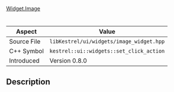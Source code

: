 [Widget.Image](index.md)
# 
| Aspect | Value |
| --- | --- |
| Source File | `libKestrel/ui/widgets/image_widget.hpp` |
| C++ Symbol | `kestrel::ui::widgets::set_click_action` |
| Introduced | Version 0.8.0 |
## Description
